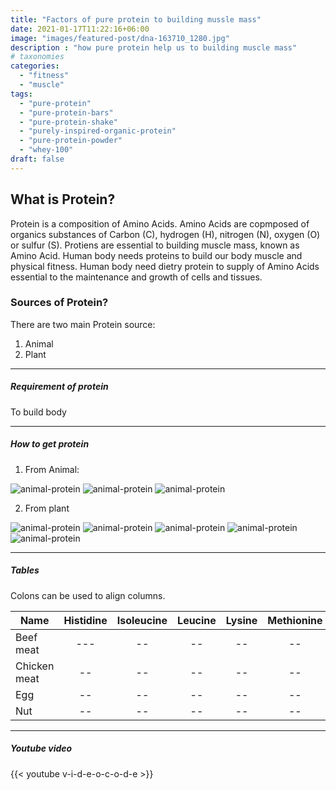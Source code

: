 ```yaml
---
title: "Factors of pure protein to building mussle mass"
date: 2021-01-17T11:22:16+06:00
image: "images/featured-post/dna-163710_1280.jpg"
description : "how pure protein help us to building muscle mass"
# taxonomies
categories: 
  - "fitness"
  - "muscle"
tags:
  - "pure-protein"
  - "pure-protein-bars"
  - "pure-protein-shake"
  - "purely-inspired-organic-protein"
  - "pure-protein-powder"
  - "whey-100"
draft: false
---
```


## What is Protein?

Protein is a composition of Amino Acids. Amino Acids are copmposed of organics substances of Carbon (C), hydrogen (H), nitrogen (N), oxygen (O) or sulfur (S). Protiens are essential to building muscle mass, known as Amino Acid. Human body needs proteins to build our body muscle and physical fitness. Human body need dietry protein to supply of Amino Acids essential to the maintenance and growth of cells and tissues.

### Sources of Protein?

There are two main Protein source:

1. Animal
2. Plant



<hr>

##### Requirement of protein

To build body

<hr>

##### How to get protein

1. From Animal:

![animal-protein](../../images/featured-post/animal11.jpg)
![animal-protein](../../images/featured-post/animal12.jpg)
![animal-protein](../../images/featured-post/animal13.png)


2. From plant

![animal-protein](../../images/featured-post/plant1.jpg)
![animal-protein](../../images/featured-post/plant2.jpg)
![animal-protein](../../images/featured-post/plant3.jpg)
![animal-protein](../../images/featured-post/plant4.jpg)
![animal-protein](../../images/featured-post/plant5.jpg)



<hr>

##### Tables

Colons can be used to align columns.

| Name        | Histidine| Isoleucine | Leucine | Lysine | Methionine | Phenylalanine | Threonine | Tryptophan | Valine |
| ------------- |:-------------:|:-----:|:-----:|:-----:|:-----:|:-----:|:-----:|:-----:|:-----:|
| Beef meat     | --- | -- | -- | -- | -- | -- | -- | -- | -- |
| Chicken meat  | -- | -- | -- | -- | -- | -- | -- | -- | -- |
| Egg |  -- | -- | -- | -- | -- | -- | -- | -- | -- |
| Nut |  -- | -- | -- | -- | -- | -- | -- | -- | -- |

<hr>

##### Youtube video

{{< youtube v-i-d-e-o-c-o-d-e >}}